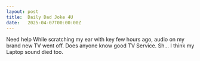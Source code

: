 ```yaml
---
layout: post
title:  Daily Dad Joke 4U
date:   2025-04-07T00:00:00Z
---
```

Need help While scratching my ear with key few hours ago, audio on my brand new TV went off. Does anyone know good TV Service. Sh... I think my Laptop sound died too.
